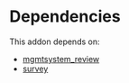 # Dependencies

This addon depends on:

- [mgmtsystem_review](../../odoo-bringout-oca-management-system-mgmtsystem_review)
- [survey](../../odoo-bringout-oca-ocb-survey)
